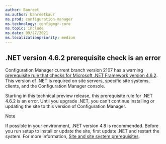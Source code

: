 ```yaml
---
author: Banreet
ms.author: banreetkaur
ms.prod: configuration-manager
ms.technology: configmgr-core
ms.topic: include
ms.date: 09/27/2021
ms.localizationpriority: medium
---
```


## <a name="bkmk_dotnetprereq"></a> .NET version 4.6.2 prerequisite check is an error

<!--10644702-->

Configuration Manager current branch version 2107 has a warning [prerequisite rule that checks for Microsoft .NET Framework version 4.6.2](../../../../servers/deploy/install/list-of-prerequisite-checks.md#required-version-of-microsoft-net-framework-warning). This version of .NET is required on site servers, specific site systems, clients, and the Configuration Manager console.

Starting in this technical preview release, this prerequisite rule for .NET 4.6.2 is an error. Until you upgrade .NET, you can't continue installing or updating the site to this version of Configuration Manager.

> [!NOTE]
> If possible in your environment, .NET version 4.8 is recommended. Before you run setup to install or update the site, first update .NET and restart the system. For more information, [Site and site system prerequisites](../../../../plan-design/configs/site-and-site-system-prerequisites.md#net-version-requirements).
